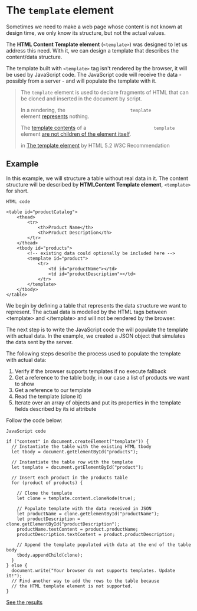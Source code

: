 The `template` element
======================

Sometimes we need to make a web page whose content is not known at
design time, we only know its structure, but not the actual values.

The **HTML Content Template element** (`<template>`) was designed to let
us address this need. With it, we can design a template that describes
the content/data structure.

The template built with `<template>` tag isn\'t rendered by the browser,
it will be used by JavaScript code. The JavaScript code will receive the
data - possibly from a server - and will populate the template with it.

> The `template` element is used to declare fragments of HTML that can
> be cloned and inserted in the document by script.
>
> In a rendering, the
> `                         template                     `element
> [represents](https://www.w3.org/TR/html52/dom.html#represent) nothing.
>
> The [template
> contents](https://www.w3.org/TR/html52/semantics-scripting.html#template-contents)
> of a `                         template` element [are not children of
> the element
> itself](https://www.w3.org/TR/html52/syntax.html#template-syntax).
>
> in [The template
> element](https://www.w3.org/TR/html52/semantics-scripting.html#the-template-element)
> by HTML 5.2 W3C Recommendation

Example
-------

In this example, we will structure a table without real data in it. The
content structure will be described by **HTMLContent Template element**,
`<template>` for short.

    HTML code

    <table id="productCatalog">
        <thead>
            <tr>
                <th>Product Name</th>
                <th>Product Description</th>
            </tr>
        </thead>
        <tbody id="products">
            <!-- existing data could optionally be included here -->
            <template id="product">
                <tr>
                    <td id="productName"></td>
                    <td id="productDescription"></td>
                </tr>
            </template>
        </tbody>
    </table>

We begin by defining a table that represents the data structure we want
to represent. The actual data is modelled by the HTML tags between
\<template\> and \</template\> and will not be rendered by the browser.

The next step is to write the JavaScript code the will populate the
template with actual data. In the example, we created a JSON object that
simulates the data sent by the server.

The following steps describe the process used to populate the template
with actual data:

1.  Verify if the browser supports templates if no execute fallback
2.  Get a reference to the table body, in our case a list of products we
    want to show
3.  Get a reference to our template
4.  Read the template (clone it)
5.  Iterate over an array of objects and put its properties in the
    template fields described by its id attribute

Follow the code below:

    JavaScript code

    if ("content" in document.createElement("template")) {
      // Instantiate the table with the existing HTML tbody
      let tbody = document.getElementById("products");

      // Instantiate the table row with the template
      let template = document.getElementById("product");

      // Insert each product in the products table
      for (product of products) {

        // Clone the template
        let clone = template.content.cloneNode(true);

        // Populate template with the data received in JSON
        let productName = clone.getElementById("productName");
        let productDescription = clone.getElementById("productDescription");
        productName.textContent = product.productName;
        productDescription.textContent = product.productDescription;

        // Append the template populated with data at the end of the table body
        tbody.appendChild(clone);
      }
    } else {
      document.write("Your browser do not supports templates. Update it!");
      // Find another way to add the rows to the table because
      // the HTML template element is not supported.
    }          
 
[See the results](https://antoniopeixoto.github.io/The-Template-Element-App/)
